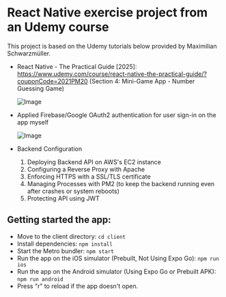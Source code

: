 # React Native exercise project from an Udemy course
This project is based on the Udemy tutorials below provided by Maximilian Schwarzmüller.

- React Native - The Practical Guide [2025]: https://www.udemy.com/course/react-native-the-practical-guide/?couponCode=2021PM20
(Section 4: Mini-Game App - Number Guessing Game)<br>

  ![Image](https://github.com/user-attachments/assets/8d7ea786-b68b-4e63-a1f5-08b6d7011d6e)

- Applied Firebase/Google OAuth2 authentication for user sign-in on the app myself

  ![Image](https://github.com/user-attachments/assets/4847488a-35b7-4ef6-8fe5-4002d239a898)

- Backend Configuration
  1. Deploying Backend API on AWS's EC2 instance
  2. Configuring a Reverse Proxy with Apache
  3. Enforcing HTTPS with a SSL/TLS certificate
  4. Managing Processes with PM2 (to keep the backend running even after crashes or system reboots)
  5. Protecting API using JWT

## Getting started the app:
- Move to the client directory: `cd client`
- Install dependencies: `npm install`
- Start the Metro bundler: `npm start`
- Run the app on the iOS simulator (Prebuilt, Not Using Expo Go): `npm run ios`
- Run the app on the Android simulator (Using Expo Go or Prebuilt APK): `npm run android`
- Press "r" to reload if the app doesn't open.
